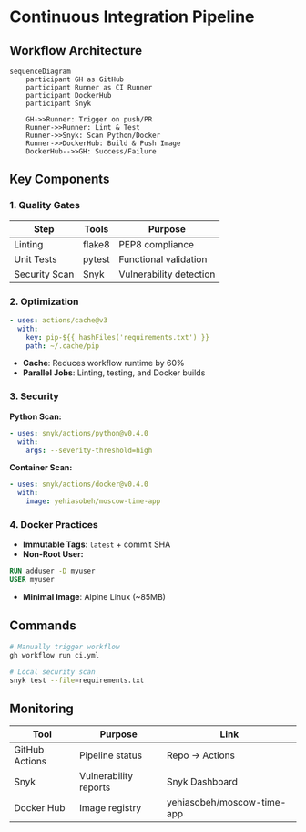 # Continuous Integration Pipeline

## Workflow Architecture
```mermaid
sequenceDiagram
    participant GH as GitHub
    participant Runner as CI Runner
    participant DockerHub
    participant Snyk

    GH->>Runner: Trigger on push/PR
    Runner->>Runner: Lint & Test
    Runner->>Snyk: Scan Python/Docker
    Runner->>DockerHub: Build & Push Image
    DockerHub-->>GH: Success/Failure
```

## Key Components

### 1. Quality Gates
| Step          | Tools   | Purpose                  |
|--------------|--------|--------------------------|
| Linting      | flake8 | PEP8 compliance          |
| Unit Tests   | pytest | Functional validation    |
| Security Scan| Snyk   | Vulnerability detection  |

### 2. Optimization
```yaml
- uses: actions/cache@v3
  with:
    key: pip-${{ hashFiles('requirements.txt') }}
    path: ~/.cache/pip
```
- **Cache**: Reduces workflow runtime by 60%
- **Parallel Jobs**: Linting, testing, and Docker builds

### 3. Security
**Python Scan:**
```yaml
- uses: snyk/actions/python@v0.4.0
  with:
    args: --severity-threshold=high
```

**Container Scan:**
```yaml
- uses: snyk/actions/docker@v0.4.0
  with:
    image: yehiasobeh/moscow-time-app
```

### 4. Docker Practices
- **Immutable Tags**: `latest` + commit SHA
- **Non-Root User:**
```dockerfile
RUN adduser -D myuser
USER myuser
```
- **Minimal Image**: Alpine Linux (~85MB)

## Commands
```bash
# Manually trigger workflow
gh workflow run ci.yml

# Local security scan
snyk test --file=requirements.txt
```

## Monitoring
| Tool            | Purpose               | Link                                      |
|----------------|----------------------|------------------------------------------|
| GitHub Actions | Pipeline status      | Repo → Actions                           |
| Snyk           | Vulnerability reports | Snyk Dashboard                           |
| Docker Hub     | Image registry        | yehiasobeh/moscow-time-app               |
